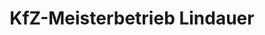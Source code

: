 ---
title: "KfZ-Meisterbetrieb Lindauer"
url: /alfdorf/kfz-meisterbetrieb-lindauer/
shop: Autowerkstatt
---